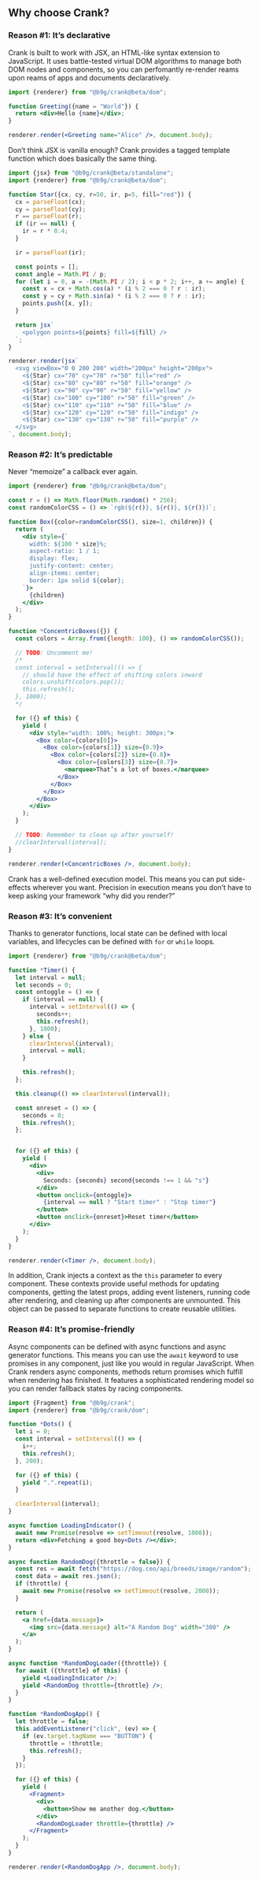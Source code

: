 ## Why choose Crank?

### Reason #1: It’s declarative

Crank is built to work with JSX, an HTML-like syntax extension to JavaScript.
It uses battle-tested virtual DOM algorithms to manage both DOM nodes and
components, so you can perfomantly re-render reams upon reams of apps and
documents declaratively.

```jsx live
import {renderer} from "@b9g/crank@beta/dom";

function Greeting({name = "World"}) {
  return <div>Hello {name}</div>;
}

renderer.render(<Greeting name="Alice" />, document.body);
```

Don’t think JSX is vanilla enough? Crank provides a tagged template function
which does basically the same thing.

```jsx live
import {jsx} from "@b9g/crank@beta/standalone";
import {renderer} from "@b9g/crank@beta/dom";

function Star({cx, cy, r=50, ir, p=5, fill="red"}) {
  cx = parseFloat(cx);
  cy = parseFloat(cy);
  r == parseFloat(r);
  if (ir == null) {
    ir = r * 0.4;
  }

  ir = parseFloat(ir);

  const points = [];
  const angle = Math.PI / p;
  for (let i = 0, a = -(Math.PI / 2); i < p * 2; i++, a += angle) {
    const x = cx + Math.cos(a) * (i % 2 === 0 ? r : ir);
    const y = cy + Math.sin(a) * (i % 2 === 0 ? r : ir);
    points.push([x, y]);
  }

  return jsx`
    <polygon points=${points} fill=${fill} />
  `;
}

renderer.render(jsx`
  <svg viewBox="0 0 200 200" width="200px" height="200px">
    <${Star} cx="70" cy="70" r="50" fill="red" />
    <${Star} cx="80" cy="80" r="50" fill="orange" />
    <${Star} cx="90" cy="90" r="50" fill="yellow" />
    <${Star} cx="100" cy="100" r="50" fill="green" />
    <${Star} cx="110" cy="110" r="50" fill="blue" />
    <${Star} cx="120" cy="120" r="50" fill="indigo" />
    <${Star} cx="130" cy="130" r="50" fill="purple" />
  </svg>
`, document.body);
```

### Reason #2: It’s predictable

Never “memoize” a callback ever again.

```jsx live
import {renderer} from "@b9g/crank@beta/dom";

const r = () => Math.floor(Math.random() * 256);
const randomColorCSS = () => `rgb(${r()}, ${r()}, ${r()})`;

function Box({color=randomColorCSS(), size=1, children}) {
  return (
    <div style={`
      width: ${100 * size}%;
      aspect-ratio: 1 / 1;
      display: flex;
      justify-content: center;
      align-items: center;
      border: 1px solid ${color};
    `}>
      {children}
    </div>
  );
}

function *ConcentricBoxes({}) {
  const colors = Array.from({length: 100}, () => randomColorCSS());

  // TODO: Uncomment me!
  /*
  const interval = setInterval(() => {
    // should have the effect of shifting colors inward
    colors.unshift(colors.pop());
    this.refresh();
  }, 1000);
  */

  for ({} of this) {
    yield (
      <div style="width: 100%; height: 300px;">
        <Box color={colors[0]}>
          <Box color={colors[1]} size={0.9}>
            <Box color={colors[2]} size={0.8}>
              <Box color={colors[3]} size={0.7}>
                <marquee>That’s a lot of boxes.</marquee>
              </Box>
            </Box>
          </Box>
        </Box>
      </div>
    );
  }

  // TODO: Remember to clean up after yourself!
  //clearInterval(interval);
}

renderer.render(<ConcentricBoxes />, document.body);
```

Crank has a well-defined execution model. This means you can put side-effects
wherever you want. Precision in execution means you don’t have to keep asking
your framework “why did you render?”

### Reason #3: It’s convenient

Thanks to generator functions, local state can be defined with local variables,
and lifecycles can be defined with `for` or `while` loops.

```jsx live
import {renderer} from "@b9g/crank@beta/dom";

function *Timer() {
  let interval = null;
  let seconds = 0;
  const ontoggle = () => {
    if (interval == null) {
      interval = setInterval(() => {
        seconds++;
        this.refresh();
      }, 1000);
    } else {
      clearInterval(interval);
      interval = null;
    }

    this.refresh();
  };

  this.cleanup(() => clearInterval(interval));

  const onreset = () => {
    seconds = 0;
    this.refresh();
  };


  for ({} of this) {
    yield (
      <div>
        <div>
          Seconds: {seconds} second{seconds !== 1 && "s"}
        </div>
        <button onclick={ontoggle}>
          {interval == null ? "Start timer" : "Stop timer"}
        </button>
        <button onclick={onreset}>Reset timer</button>
      </div>
    );
  }
}

renderer.render(<Timer />, document.body);
```

In addition, Crank injects a context as the `this` parameter to every
component. These contexts provide useful methods for updating components,
getting the latest props, adding event listeners, running code after rendering,
and cleaning up after components are unmounted. This object can be passed to
separate functions to create reusable utilities.


### Reason #4: It’s promise-friendly
Async components can be defined with async functions and async generator
functions. This means you can use the `await` keyword to use promises in any
component, just like you would in regular JavaScript. When Crank renders async
components, methods return promises which fulfill when rendering has finished.
It features a sophisticated rendering model so you can render fallback states
by racing components.

```jsx live
import {Fragment} from "@b9g/crank";
import {renderer} from "@b9g/crank/dom";

function *Dots() {
  let i = 0;
  const interval = setInterval(() => {
    i++;
    this.refresh();
  }, 200);

  for ({} of this) {
    yield ".".repeat(i);
  }

  clearInterval(interval);
}

async function LoadingIndicator() {
  await new Promise(resolve => setTimeout(resolve, 1000));
  return <div>Fetching a good boy<Dots /></div>;
}

async function RandomDog({throttle = false}) {
  const res = await fetch("https://dog.ceo/api/breeds/image/random");
  const data = await res.json();
  if (throttle) {
    await new Promise(resolve => setTimeout(resolve, 2000));
  }

  return (
    <a href={data.message}>
      <img src={data.message} alt="A Random Dog" width="300" />
    </a>
  );
}

async function *RandomDogLoader({throttle}) {
  for await ({throttle} of this) {
    yield <LoadingIndicator />;
    yield <RandomDog throttle={throttle} />;
  }
}

function *RandomDogApp() {
  let throttle = false;
  this.addEventListener("click", (ev) => {
    if (ev.target.tagName === "BUTTON") {
      throttle = !throttle;
      this.refresh();
    }
  });

  for ({} of this) {
    yield (
      <Fragment>
        <div>
          <button>Show me another dog.</button>
        </div>
        <RandomDogLoader throttle={throttle} />
      </Fragment>
    );
  }
}

renderer.render(<RandomDogApp />, document.body);
```
